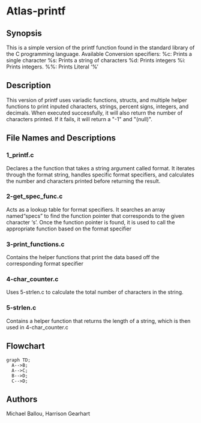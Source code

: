 # Atlas-printf

## Synopsis

This is a simple version of the printf function found in the standard library of the C programming language. 
Available Conversion specifiers:
%c: Prints a single character
%s: Prints a string of characters 
%d: Prints integers 
%i: Prints integers.
%%: Prints Literal ‘%’

## Description
This version of printf uses variadic functions, structs, and multiple helper functions to print inputed characters, strings, percent signs, integers, and decimals. When executed successfully, it will also return the number of characters printed. If it fails, it will return a "-1" and "(null)".

## File Names and Descriptions
### 1_printf.c
Declares a the function that takes a string argument called format. It iterates through the format string, handles specific format specifiers, and calculates the number and characters printed before returning the result.
### 2-get_spec_func.c
Acts as a lookup table for format specifiers. It searches an array named“specs” to find the function pointer that corresponds to the given character ‘s’. Once the function pointer is found, it is used to call the appropriate function based on the format specifier
### 3-print_functions.c
Contains the helper functions that print the data based off the corresponding format specifier
### 4-char_counter.c
Uses 5-strlen.c to calculate the total number of characters in the string.
### 5-strlen.c
Contains a helper function that returns the length of a string, which is then  used in 4-char_counter.c

## Flowchart
```mermaid
graph TD;
  A-->B;
  A-->C;
  B-->D;
  C-->D;
```

## Authors
Michael Ballou, Harrison Gearhart
